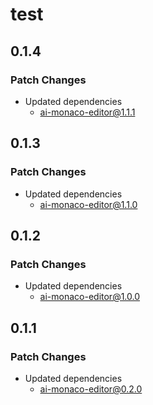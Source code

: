 # test

## 0.1.4

### Patch Changes

- Updated dependencies
  - ai-monaco-editor@1.1.1

## 0.1.3

### Patch Changes

- Updated dependencies
  - ai-monaco-editor@1.1.0

## 0.1.2

### Patch Changes

- Updated dependencies
  - ai-monaco-editor@1.0.0

## 0.1.1

### Patch Changes

- Updated dependencies
  - ai-monaco-editor@0.2.0

